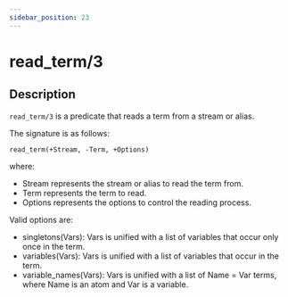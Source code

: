 ```yaml
---
sidebar_position: 23
---
```

[//]: # (This file is auto-generated. Please do not modify it yourself.)

# read_term/3

## Description

`read_term/3` is a predicate that reads a term from a stream or alias.

The signature is as follows:

```text
read_term(+Stream, -Term, +Options)
```

where:

- Stream represents the stream or alias to read the term from.
- Term represents the term to read.
- Options represents the options to control the reading process.

Valid options are:

- singletons\(Vars\): Vars is unified with a list of variables that occur only once in the term.
- variables\(Vars\): Vars is unified with a list of variables that occur in the term.
- variable\_names\(Vars\): Vars is unified with a list of Name = Var terms, where Name is an atom and Var is a variable.
